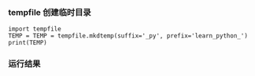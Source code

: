 ### tempfile 创建临时目录
```
import tempfile
TEMP = TEMP = tempfile.mkdtemp(suffix='_py', prefix='learn_python_')
print(TEMP)
```
### 运行结果


